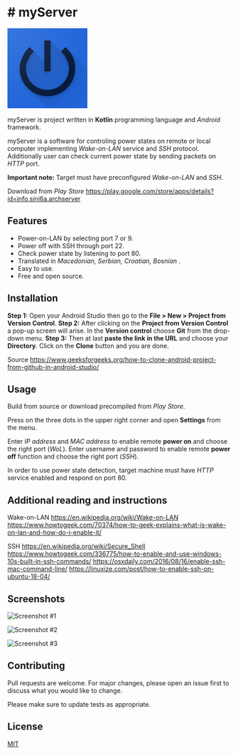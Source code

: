 
# # myServer
![Icon](/screenshots/icon.png?raw=true "Icon")

myServer is project written in **Kotlin** programming language and *Android* framework.

myServer is a software for controling power states on remote or local computer implementing *Wake-on-LAN* service and *SSH* protocol. Additionally user can check current power state by sending packets on *HTTP* port.

**Important note:** Target must have preconfigured *Wake-on-LAN* and *SSH*.

Download from *Play Store*
https://play.google.com/store/apps/details?id=info.sini6a.archserver

## Features
  
- Power-on-LAN by selecting port 7 or 9.  
- Power off with SSH through port 22.  
- Check power state by listening to port 80.  
- Translated in *Macedonian, Serbian, Croatian, Bosnian*  .
- Easy to use.
- Free and open source.

## Installation

**Step 1:** Open your Android Studio then go to the **File > New > Project from Version Control**.
**Step 2:** After clicking on the  **Project from Version Control** a pop-up screen will arise. In the  **Version control**  choose  **Git**  from the drop-down menu.
**Step 3:**  Then at last  **paste the link in the URL**  and choose your  **Directory**. Click on the  **Clone**  button and you are done.

Source
https://www.geeksforgeeks.org/how-to-clone-android-project-from-github-in-android-studio/

## Usage

Build from source or download precompiled from *Play Store*.

Press on the three dots in the upper right corner and open **Settings** from the menu.

Enter *IP address* and *MAC address* to enable remote **power on** and choose the right port (*WoL*).
Enter username and password to enable remote **power off** function and choose the right port (*SSH*).

In order to use power state detection, target machine must have *HTTP* service enabled and respond on port 80.

## Additional reading and instructions

Wake-on-LAN
https://en.wikipedia.org/wiki/Wake-on-LAN
https://www.howtogeek.com/70374/how-to-geek-explains-what-is-wake-on-lan-and-how-do-i-enable-it/

SSH
https://en.wikipedia.org/wiki/Secure_Shell
https://www.howtogeek.com/336775/how-to-enable-and-use-windows-10s-built-in-ssh-commands/
https://osxdaily.com/2016/08/16/enable-ssh-mac-command-line/
https://linuxize.com/post/how-to-enable-ssh-on-ubuntu-18-04/

## Screenshots

![Screenshot #1](/screenshots/Artwork1.png?raw=true "Screenshot #1")

![Screenshot #2](/screenshots/Artwork2.png?raw=true "Screenshot #2")

![Screenshot #3](/screenshots/Artwork3.png?raw=true "Screenshot #3")

## Contributing
Pull requests are welcome. For major changes, please open an issue first to discuss what you would like to change.

Please make sure to update tests as appropriate.

## License
[MIT](https://choosealicense.com/licenses/mit/)

